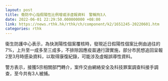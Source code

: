 ```yaml
---
layout: post
title: 衞防中心指假陽性比例增或涉虛報資料　警稱拘3人
date: 2022-06-01 22:29:50.000000000 +08:00
link: https://news.rthk.hk/rthk/ch/component/k2/1651245-20220601.htm
categories: rthk
---
```


衞生防護中心表示，為快測陽性個案覆核時，發現近日假陽性個案比例由過往的7%，上升至一成多至三成多，不排除因應疫苗通行證實施，部分市民想追回呈報2至3月時感染資料，以取得康復紀錄，可能涉及虛報誤導性資料。

警方表示，接獲5宗相關部門轉介，案件交由網絡安全及科技罪案調查科接手調查，至今共有3人被捕。
